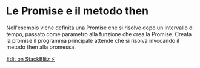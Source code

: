 # Le Promise e il metodo then

Nell'esempio viene definita una Promise che si risolve dopo un intervallo di tempo, passato come parametro alla funzione che crea la Promise. Creata la promise il programma principale attende che si risolva invocando il metodo then alla promessa.

[Edit on StackBlitz ⚡️](https://stackblitz.com/edit/js-sswthen)
